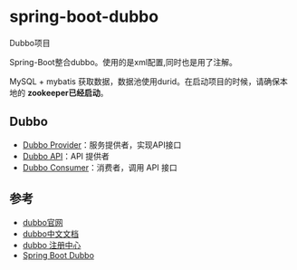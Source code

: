 # spring-boot-dubbo

Dubbo项目   

Spring-Boot整合dubbo。使用的是xml配置,同时也是用了注解。 
   
MySQL + mybatis 获取数据，数据池使用durid。在启动项目的时候，请确保本地的
**zookeeper已经启动**。

## Dubbo
- [Dubbo Provider](/dubbo-provider/)：服务提供者，实现API接口
- [Dubbo API](/dubbo-api/README.md)：API 提供者
- [Dubbo Consumer](dubbo-consumer/README.md)：消费者，调用 API 接口

## 参考
- [dubbo官网](http://dubbo.apache.org/)
- [dubbo中文文档](http://dubbo.apache.org/books/dubbo-user-book/)
- [ dubbo 注册中心](http://dubbo.apache.org/books/dubbo-admin-book/)
- [Spring Boot Dubbo](https://github.com/apache/incubator-dubbo-spring-boot-project)
